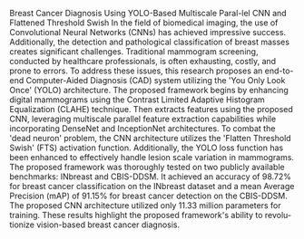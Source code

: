 Breast Cancer Diagnosis Using YOLO-Based Multiscale Paral-lel CNN and Flattened Threshold Swish
In the field of biomedical imaging, the use of Convolutional Neural Networks (CNNs) has achieved impressive success. Additionally, the detection and pathological classification of breast masses creates significant challenges. Traditional mammogram screening, conducted by healthcare professionals, is often exhausting, costly, and prone to errors. To address these issues, this research proposes an end-to-end Computer-Aided Diagnosis (CAD) system utilizing the 'You Only Look Once' (YOLO) architecture. The proposed framework begins by enhancing digital mammograms using the Contrast Limited Adaptive Histogram Equalization (CLAHE) technique. Then extracts features using the proposed CNN, leveraging multiscale parallel feature extraction capabilities while incorporating DenseNet and InceptionNet architectures. To combat the 'dead neuron' problem, the CNN architecture utilizes the 'Flatten Threshold Swish' (FTS) activation function. Additionally, the YOLO loss function has been enhanced to effectively handle lesion scale variation in mammograms. The proposed framework was thoroughly tested on two publicly available benchmarks: INbreast and CBIS-DDSM. It achieved an accuracy of 98.72% for breast cancer classification on the INbreast dataset and a mean Average Precision (mAP) of 91.15% for breast cancer detection on the CBIS-DDSM. The proposed CNN architecture utilized only 11.33 million parameters for training. These results highlight the proposed framework's ability to revolu-tionize vision-based breast cancer diagnosis.
